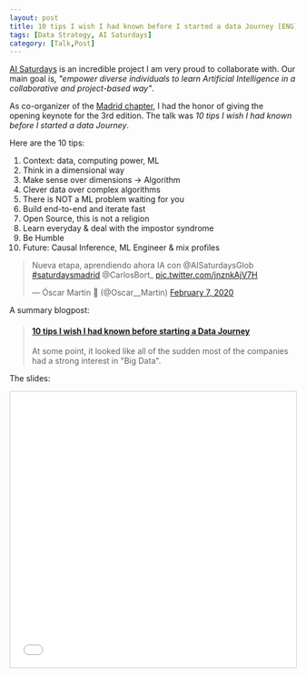 ```yaml
---
layout: post
title: 10 tips I wish I had known before I started a data Journey [ENG]
tags: [Data Strategy, AI Saturdays]
category: [Talk,Post]
---
```


[AI Saturdays](https://www.saturdays.ai/index.html) is an incredible project I am very proud to collaborate with. Our main goal is, *"empower diverse individuals to learn Artificial Intelligence in a collaborative and project-based way"*.

As co-organizer of the [Madrid chapter](https://www.saturdays.ai/city-madrid.html), I had the honor of giving the opening keynote for the 3rd edition. The talk was *10 tips I wish I had known before I started a data Journey*. 

Here are the 10 tips:


1. Context: data, computing power, ML
2. Think in a dimensional way
3. Make sense over dimensions -> Algorithm
4. Clever data over complex algorithms
5. There is NOT a ML problem waiting for you
6. Build end-to-end and iterate fast
7. Open Source, this is not a religion
8. Learn everyday & deal with the impostor syndrome
9. Be Humble
10. Future: Causal Inference, ML Engineer & mix profiles

<blockquote class="twitter-tweet"><p lang="es" dir="ltr">Nueva etapa, aprendiendo ahora IA con @AISaturdaysGlob <a href="https://twitter.com/hashtag/saturdaysmadrid?src=hash&amp;ref_src=twsrc%5Etfw">#saturdaysmadrid</a> @CarlosBort_ <a href="https://t.co/jnznkAjV7H">pic.twitter.com/jnznkAjV7H</a></p>&mdash; Óscar Martin 💙 (@Oscar__Martin) <a href="https://twitter.com/Oscar__Martin/status/1225904565893115905?ref_src=twsrc%5Etfw">February 7, 2020</a></blockquote> <script async src="https://platform.twitter.com/widgets.js" charset="utf-8"></script>

A summary blogpost:

<blockquote class="embedly-card"><h4><a href="https://towardsdatascience.com/10-tips-i-wish-i-had-known-before-starting-a-data-journey-905d83f06c33">10 tips I wish I had known before starting a Data Journey</a></h4><p>At some point, it looked like all of the sudden most of the companies had a strong interest in "Big Data".</p></blockquote>
<script async src="//cdn.embedly.com/widgets/platform.js" charset="UTF-8"></script>

The slides:

<iframe src="//www.slideshare.net/slideshow/embed_code/key/9DHkgOYsOYOTTa" width="595" height="485" frameborder="0" marginwidth="0" marginheight="0" scrolling="no" style="border:1px solid #CCC; border-width:1px; margin-bottom:5px; max-width: 100%;" allowfullscreen> </iframe> <div style="margin-bottom:5px"> 





